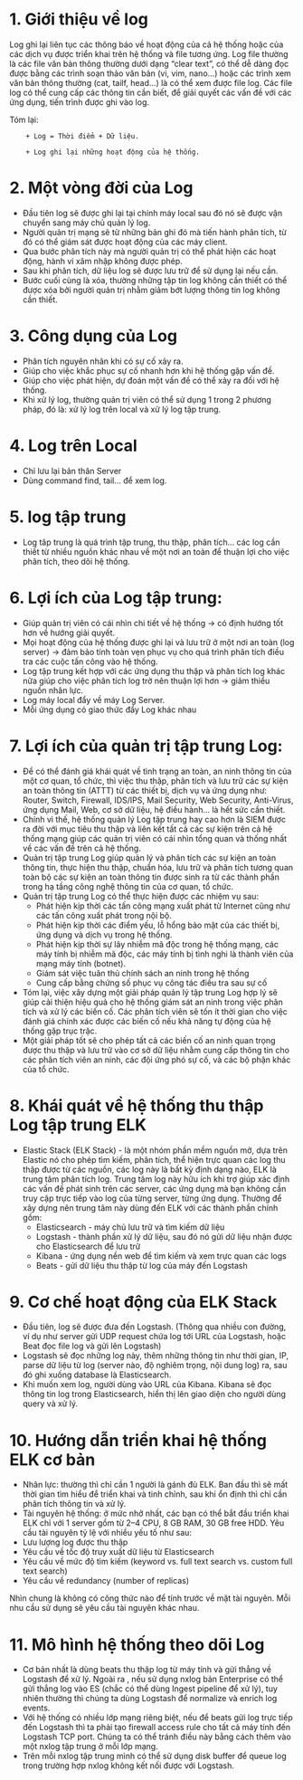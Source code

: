 # 1. Giới thiệu về log
Log ghi lại liên tục các thông báo về hoạt động của cả hệ thống hoặc của các dịch vụ được triển khai trên hệ thống và file tương ứng. Log file thường là các file văn bản thông thường dưới dạng “clear text”, có thể dễ dàng đọc được bằng các trình soạn thảo văn bản (vi, vim, nano...) hoặc các trình xem văn bản thông thường (cat, tailf, head...) là có thể xem được file log. Các file log có thể cung cấp các thông tin cần biết, để giải quyết các vấn đề với các ứng dụng, tiến trình được ghi vào log.

Tóm lại:
```
    + Log = Thời điểm + Dữ liệu.

    + Log ghi lại những hoạt động của hệ thống.
```

# 2. Một vòng đời của Log
- Đầu tiên log sẽ được ghi lại tại chính máy local sau đó nó sẽ được vận chuyển sang máy chủ quản lý log.
- Người quản trị mạng sẽ từ những bản ghi đó mà tiến hành phân tích, từ đó có thể giám sát được hoạt động của các máy client.
- Qua bước phân tích này mà người quản trị có thể phát hiện các hoạt động, hành vi xâm nhập không được phép.
- Sau khi phân tích, dữ liệu log sẽ được lưu trữ để sử dụng lại nếu cần.
- Bước cuối cùng là xóa, thường những tập tin log không cần thiết có thể được xóa bởi người quản trị nhằm giảm bớt lượng thông tin log không cần thiết.
# 3. Công dụng của Log
- Phân tích nguyên nhân khi có sự cố xảy ra.
- Giúp cho việc khắc phục sự cố nhanh hơn khi hệ thống gặp vấn đề.
- Giúp cho việc phát hiện, dự đoán một vấn đề có thể xảy ra đối với hệ thống.
- Khi xử lý log, thường quản trị viên có thể sử dụng 1 trong 2 phương pháp, đó là: xử lý log trên local và xử lý log tập trung.
# 4. Log trên Local
- Chỉ lưu lại bản thân Server
- Dùng command find, tail… để xem log.
# 5. log tập trung
- Log tâp trung là quá trình tập trung, thu thập, phân tích... các log cần thiết từ nhiều nguồn khác nhau về một nơi an toàn để thuận lợi cho việc phân tích, theo dõi hệ thống.
# 6. Lợi ích của Log tập trung:
- Giúp quản trị viên có cái nhìn chi tiết về hệ thống -> có định hướng tốt hơn về hướng giải quyết.
- Mọi hoạt động của hệ thống được ghi lại và lưu trữ ở một nơi an toàn (log server) -> đảm bảo tính toàn vẹn phục vụ cho quá trình phân tích điều tra các cuộc tấn công vào hệ thống.
- Log tập trung kết hợp với các ứng dụng thu thập và phân tích log khác nữa giúp cho việc phân tích log trở nên thuận lợi hơn -> giảm thiểu nguồn nhân lực.
- Log máy local đẩy về máy Log Server.
- Mỗi ứng dụng có giao thức đẩy Log khác nhau
# 7. Lợi ích của quản trị tập trung Log:
- Để có thể đánh giá khái quát về tình trạng an toàn, an ninh thông tin của một cơ quan, tổ chức, thì việc thu thập, phân tích và lưu trữ các sự kiện an toàn thông tin (ATTT) từ các thiết bị, dịch vụ và ứng dụng như: Router, Switch, Firewall, IDS/IPS, Mail Security, Web Security, Anti-Virus, ứng dụng Mail, Web, cơ sở dữ liệu, hệ điều hành… là hết sức cần thiết.
- Chính vì thế, hệ thống quản lý Log tập trung hay cao hơn là SIEM được ra đời với mục tiêu thu thập và liên kết tất cả các sự kiện trên cả hệ thống mạng giúp các quản trị viên có cái nhìn tổng quan và thống nhất về các vấn đề trên cả hệ thống.
- Quản trị tập trung Log giúp quản lý và phân tích các sự kiện an toàn thông tin, thực hiện thu thập, chuẩn hóa, lưu trữ và phân tích tương quan toàn bộ các sự kiện an toàn thông tin được sinh ra từ các thành phần trong hạ tầng công nghệ thông tin của cơ quan, tổ chức.
- Quản trị tập trung Log có thể thực hiện được các nhiệm vụ sau:
  + Phát hiện kịp thời các tấn công mạng xuất phát từ Internet cũng như các tấn công xuất phát trong nội bộ.
  + Phát hiện kịp thời các điểm yếu, lỗ hổng bảo mật của các thiết bị, ứng dụng và dịch vụ trong hệ thống.
  + Phát hiện kịp thời sự lây nhiễm mã độc trong hệ thống mạng, các máy tính bị nhiễm mã độc, các máy tính bị tình nghi là thành viên của mạng máy tính (botnet).
  + Giám sát việc tuân thủ chính sách an ninh trong hệ thống
  + Cung cấp bằng chứng số phục vụ công tác điều tra sau sự cố
- Tóm lại, việc xây dựng một giải pháp quản lý tập trung Log hợp lý sẽ giúp cải thiện hiệu quả cho hệ thống giám sát an ninh trong việc phân tích và xử lý các biến cố. Các phân tích viên sẽ tốn ít thời gian cho việc đánh giá chính xác được các biến cố nếu khả năng tự động của hệ thống gặp trục trặc.
- Một giải pháp tốt sẽ cho phép tất cả các biến cố an ninh quan trọng được thu thập và lưu trữ vào cơ sở dữ liệu nhằm cung cấp thông tin cho các phân tích viên an ninh, các đội ứng phó sự cố, và các bộ phận khác của tổ chức.
# 8. Khái quát về hệ thống thu thập Log tập trung ELK
- Elastic Stack (ELK Stack) - là một nhóm phần mềm nguồn mở, dựa trên Elastic nó cho phép tìm kiếm, phân tích, thể hiện trực quan các log thu thập được từ các nguồn, các log này là bất kỳ định dạng nào, ELK là trung tâm phân tích log. Trung tâm log này hữu ích khi trợ giúp xác định các vấn đề phát sinh trên các server, các ứng dụng mà bạn không cần truy cập trực tiếp vào log của từng server, từng ứng dụng. Thường để xây dựng nên trung tâm này dùng đến ELK với các thành phần chính gồm:
  + Elasticsearch - máy chủ lưu trữ và tìm kiếm dữ liệu
  + Logstash - thành phần xử lý dữ liệu, sau đó nó gửi dữ liệu nhận được cho Elasticsearch để lưu trữ
  + Kibana - ứng dụng nền web để tìm kiếm và xem trực quan các logs
  + Beats - gửi dữ liệu thu thập từ log của máy đến Logstash
# 9. Cơ chế hoạt động của ELK Stack
- Đầu tiên, log sẽ được đưa đến Logstash. (Thông qua nhiều con đường, ví dụ như server gửi UDP request chứa log tới URL của Logstash, hoặc Beat đọc file log và gửi lên Logstash)
- Logstash sẽ đọc những log này, thêm những thông tin như thời gian, IP, parse dữ liệu từ log (server nào, độ nghiêm trọng, nội dung log) ra, sau đó ghi xuống database là Elasticsearch.
- Khi muốn xem log, người dùng vào URL của Kibana. Kibana sẽ đọc thông tin log trong Elasticsearch, hiển thị lên giao diện cho người dùng query và xử lý.
# 10. Hướng dẫn triển khai hệ thống ELK cơ bản
- Nhân lực: thường thì chỉ cần 1 người là gánh đủ ELK. Ban đầu thì sẽ mất thời gian tìm hiểu để triển khai và tinh chỉnh, sau khi ổn định thì chỉ cần phân tích thông tin và xử lý.
- Tài nguyên hệ thống: ở mức nhở nhất, các bạn có thể bắt đầu triển khai ELK chỉ với 1 server gồm từ 2–4 CPU, 8 GB RAM, 30 GB free HDD. Yêu cầu tài nguyên tỷ lệ với nhiều yếu tố như sau:
- Lưu lượng log được thu thập
- Yêu cầu về tốc độ truy xuất dữ liệu từ Elasticsearch
- Yêu cầu về mức độ tìm kiếm (keyword vs. full text search vs. custom full text search)
- Yêu cầu về redundancy (number of replicas)

Nhìn chung là không có công thức nào để tính trước về mặt tài nguyên. Mỗi nhu cầu sử dụng sẽ yêu cầu tài nguyên khác nhau.
# 11. Mô hình hệ thống theo dõi Log
- Cơ bản nhất là dùng beats thu thập log từ máy tính và gửi thẳng về Logstash để xử lý. Ngoài ra , nếu sử dụng nxlog bản Enterprise có thể gửi thẳng log vào ES (chắc có thể dùng Ingest pipeline để xử lý), tuy nhiên thường thì chúng ta dùng Logstash để normalize và enrich log events.
- Với hệ thống có nhiều lớp mạng riêng biệt, nếu để beats gửi log trực tiếp đến Logstash thì ta phải tạo firewall access rule cho tất cả máy tính đến Logstash TCP port. Chúng ta có thể tránh điều này bằng cách thêm vào một nxlog tập trung ở mỗi lớp mạng.
- Trên mỗi nxlog tập trung mình có thể sử dụng disk buffer để queue log trong trường hợp nxlog không kết nối được với Logstash.
